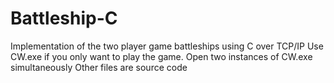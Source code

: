 # Battleship-C
Implementation of the two player game battleships using C over TCP/IP
Use CW.exe if you only want to play the game. 
Open two instances of CW.exe simultaneously
Other files are source code
